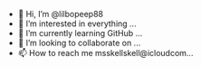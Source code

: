 - 👋 Hi, I’m @lilbopeep88 
- 👀 I’m interested in everything ...
- 🌱 I’m currently learning GitHub ...
- 💞️ I’m looking to collaborate on ...
- 📫 How to reach me msskellskell@icloudcom...

<!---
lilbopeep88/lilbopeep88 is a ✨ special ✨ repository because its `README.md` (this file) appears on your GitHub profile.
You can click the Preview link to take a look at your changes.
--->
